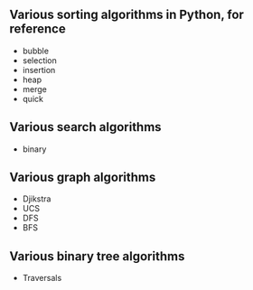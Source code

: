## Various sorting algorithms in Python, for reference
- bubble
- selection
- insertion
- heap
- merge
- quick

## Various search algorithms
- binary

## Various graph algorithms
- Djikstra
- UCS
- DFS
- BFS

## Various binary tree algorithms
- Traversals